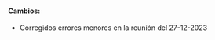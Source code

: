<h4>Cambios:</h4>  
<ul>   
    <li>Corregidos errores menores en la reunión del 27-12-2023</li>

</ul>
